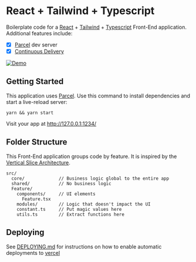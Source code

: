 # React + Tailwind + Typescript

Boilerplate code for a [React](https://reactjs.org/) + [Tailwind](https://tailwindcss.com/) + [Typescript](https://www.typescriptlang.org/) Front-End application. Additional features include:

- [x] [Parcel] dev server
- [x] [Continuous Delivery](./.github/workflows/deploy.yml) 

[![Demo](https://i.ibb.co/7kyVSZX/image.png)](https://rttemplate.vercel.app/)

## Getting Started

This application uses [Parcel].
Use this command to install dependencies and start a live-reload server:

```
yarn && yarn start
```

Visit your app at http://127.0.0.1:1234/

[parcel]: https://parceljs.org/

## Folder Structure

This Front-End application groups code by feature.
It is inspired by the [Vertical Slice Architecture].

```
src/
  core/             // Business logic global to the entire app
  shared/           // No business logic
  Feature/
    components/     // UI elements
      Feature.tsx
    modules/        // Logic that doesn't impact the UI
    constant.ts     // Put magic values here
    utils.ts        // Extract functions here
```

[vertical slice architecture]: https://www.youtube.com/watch?v=cVVMbuKmNes

## Deploying

See [DEPLOYING.md](./DEPLOYING.md) for instructions on how to enable automatic deployments to [vercel]

[vercel]: https://vercel.com/
